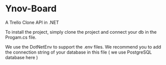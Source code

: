 # Ynov-Board

A Trello Clone API in .NET

To install the project, simply clone the project and connect your db in the Progam.cs file. 

We use the DotNetEnv to support the .env files. We recommend you to add the connection string of your database in this file ( we use PostgreSQL database here )

